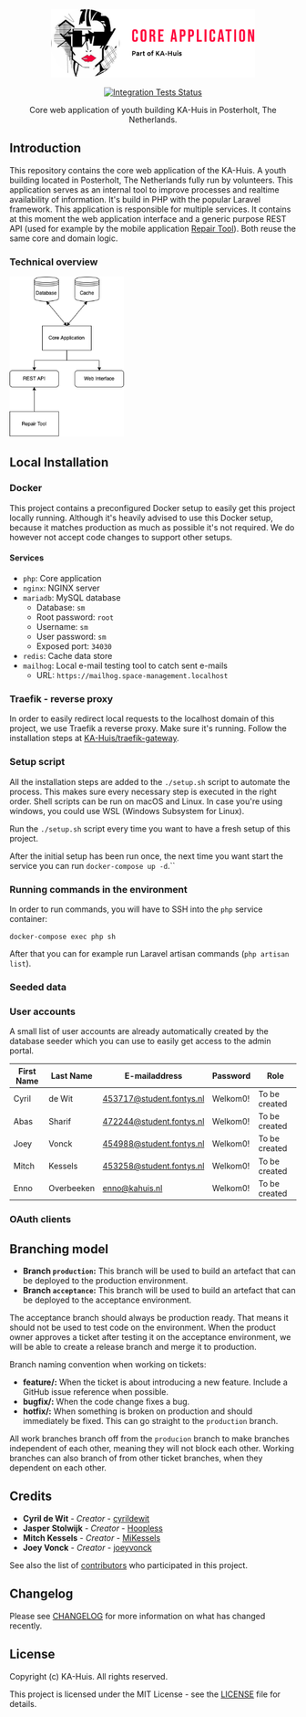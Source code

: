 <p align="center"><img src="/art/project-logo.svg" alt="Logo Core Application" height="120"></p>

<p align="center">
<a href="https://github.com/KA-Huis/space-management/actions"><img src="https://github.com/KA-Huis/space-management/actions/workflows/run-tests.yml/badge.svg?branch=acceptance" alt="Integration Tests Status"></a>
</p>

<p align="center">Core web application of youth building KA-Huis in Posterholt, The Netherlands.</p>

## Introduction

This repository contains the core web application of the KA-Huis. A youth building located in Posterholt, The Netherlands fully run by volunteers. This application serves as an internal tool to improve processes and realtime availability of information. It's build in PHP with the popular Laravel framework. This application is responsible for multiple services. It contains at this moment the web application interface and a generic purpose REST API (used for example by the mobile application [Repair Tool](https://github.com/KA-Huis/repair-tool)). Both reuse the same core and domain logic. 

### Technical overview

<img src="/art/system-infrastructure-overview.png" alt="System Infrastructure Overview" height="280">

## Local Installation

### Docker

This project contains a preconfigured Docker setup to easily get this project locally running. Although it's heavily advised to use this Docker setup, because it matches production as much as possible it's not required. We do however not accept code changes to support other setups. 

#### Services

* `php`: Core application
* `nginx`: NGINX server
* `mariadb`: MySQL database
  * Database: `sm`
  * Root password: `root`
  * Username: `sm`
  * User password: `sm`
  * Exposed port: `34030`
* `redis`: Cache data store
* `mailhog`: Local e-mail testing tool to catch sent e-mails
  * URL: `https://mailhog.space-management.localhost`

### Traefik - reverse proxy

In order to easily redirect local requests to the localhost domain of this project, we use Traefik a reverse proxy. Make sure it's running. Follow the installation steps at [KA-Huis/traefik-gateway](https://github.com/KA-Huis/traefik-gateway).

### Setup script

All the installation steps are added to the `./setup.sh` script to automate the process. This makes sure every necessary step is executed in the right order. Shell scripts can be run on macOS and Linux. In case you're using windows, you could use WSL (Windows Subsystem for Linux).

Run the `./setup.sh` script every time you want to have a fresh setup of this project.

After the initial setup has been run once, the next time you want start the service you can run `docker-compose up -d`.`` 

### Running commands in the environment

In order to run commands, you will have to SSH into the `php` service container:

```shell
docker-compose exec php sh
```

After that you can for example run Laravel artisan commands (`php artisan list`).

### Seeded data

### User accounts

A small list of user accounts are already automatically created by the database seeder which you can use to easily get access to the admin portal.

| First Name | Last Name | E-mailaddress | Password | Role |
|------------|-----------|---------------|----------|------|
| Cyril | de Wit | 453717@student.fontys.nl| Welkom0! | To be created |
| Abas | Sharif | 472244@student.fontys.nl| Welkom0! | To be created |
| Joey | Vonck | 454988@student.fontys.nl| Welkom0! | To be created |
| Mitch | Kessels | 453258@student.fontys.nl| Welkom0! | To be created |
| Enno | Overbeeken | enno@kahuis.nl| Welkom0! | To be created |

### OAuth clients

## Branching model

* **Branch `production`:** This branch will be used to build an artefact that can be deployed to the production environment.
* **Branch `acceptance`:** This branch will be used to build an artefact that can be deployed to the acceptance environment.

The acceptance branch should always be production ready. That means it should not be used to test code on the environment. When the product owner approves a ticket after testing it on the acceptance environment, we will be able to create a release branch and merge it to production.

Branch naming convention when working on tickets:

* **feature/<short-feature-description>:** When the ticket is about introducing a new feature. Include a GitHub issue reference when possible.
* **bugfix/<short-bugfix-description>:** When the code change fixes a bug.
* **hotfix/<short-hotfix-description>:** When something is broken on production and should immediately be fixed. This can go straight to the `production` branch.

All work branches branch off from the `producion` branch to make branches independent of each other, meaning they will not block each other. Working branches can also branch of from other ticket branches, when they dependent on each other.

## Credits

* **Cyril de Wit** - _Creator_ - [cyrildewit](https://github.com/cyrildewit)
* **Jasper Stolwijk** - _Creator_ - [Hoopless](https://github.com/Hoopless)
* **Mitch Kessels** - _Creator_ - [MiKessels](https://github.com/MiKessels)
* **Joey Vonck** - _Creator_ - [joeyvonck](https://github.com/joeyvonck)

See also the list of [contributors](https://github.com/KA-Huis/space-management/graphs/contributors) who participated in this project.

## Changelog

Please see [CHANGELOG](CHANGELOG-2.0.md) for more information on what has changed recently.

## License

Copyright (c) KA-Huis. All rights reserved.

This project is licensed under the MIT License - see the [LICENSE](LICENSE) file for details.

